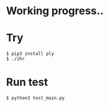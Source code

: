 # Working progress..

# Try
    $ pip3 install ply
    $ ./ihr

# Run test
    $ python3 test_main.py
